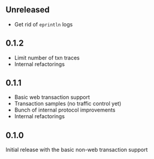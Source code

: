 ## Unreleased

- Get rid of `eprintln` logs

## 0.1.2

- Limit number of txn traces
- Internal refactorings

## 0.1.1

- Basic web transaction support
- Transaction samples (no traffic control yet)
- Bunch of internal protocol improvements
- Internal refactorings

## 0.1.0

Initial release with the basic non-web transaction support